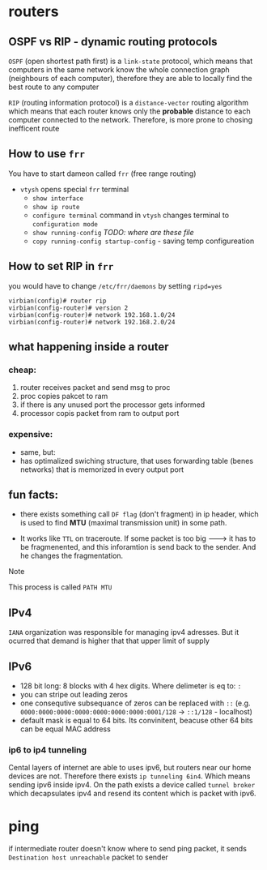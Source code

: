 # routers

## OSPF vs RIP - dynamic routing protocols

`OSPF` (open shortest path first) is a `link-state` protocol, which means that computers in the same network know the whole connection graph (neighbours of each computer), therefore they are able to locally find the best route to any computer

`RIP` (routing information protocol) is a `distance-vector` routing algorithm which means that each router knows only the **probable** distance to each computer connected to the network. Therefore, is more prone to chosing inefficent route

## How to use `frr` 

You have to start dameon called `frr` (free range routing)

* `vtysh` opens special `frr` terminal
  * `show interface`
  * `show ip route`
  * `configure terminal` command in `vtysh` changes terminal to `configuration mode`
  * `show running-config` *TODO: where are these file* 
  * `copy running-config startup-config` - saving temp configureation


## How to set RIP in `frr` 

you would have to change `/etc/frr/daemons` by setting `ripd=yes` 

```
virbian(config)# router rip
virbian(config-router)# version 2
virbian(config-router)# network 192.168.1.0/24
virbian(config-router)# network 192.168.2.0/24
```


## what happening inside a router

### cheap:

1. router receives packet and send msg to proc
2. proc copies pakcet to ram
3. if there is any unused port the processor gets informed
4. processor copis packet from ram to output port

### expensive:

* same, but:
* has optimalized swiching structure, that uses forwarding table (benes networks) that is memorized in every output port


## fun facts:
* there exists something call `DF flag` (don't fragment) in ip header, which is used to find **MTU** (maximal transmission unit) in some path.
 
* It works like `TTL` on traceroute. If some packet is too big ---> it has to be fragmenented, and this inforamtion is send back to the sender. And he changes the fragmentation. 

> [!NOTE]
> This process is called `PATH MTU`

## IPv4

`IANA` organization was responsible for managing ipv4 adresses. But it ocurred that demand is higher that that upper limit of supply

## IPv6

* 128 bit long: 8 blocks with 4 hex digits. Where delimeter is eq to: `:`
* you can stripe out leading zeros
* one consequtive subsequance of zeros can be replaced with `::` (e.g. `0000:0000:0000:0000:0000:0000:0000:0001/128` -> `::1/128` - localhost)
* default mask is equal to 64 bits. Its convinitent, beacuse other 64 bits can be equal MAC address

### ip6 to ip4 tunneling

Cental layers of internet are able to uses ipv6, but routers near our home devices are not. Therefore there exists `ip tunneling 6in4`.
Which means sending ipv6 inside ipv4. On the path exists a device called `tunnel broker` which decapsulates ipv4 and resend its content which is packet with ipv6. 


# ping
if intermediate router doesn't know where to send ping packet, it sends `Destination host unreachable` packet to sender
